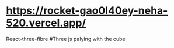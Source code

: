 # https://rocket-gao0l40ey-neha-520.vercel.app/ 
React-three-fibre #Three js
 palying with the cube
